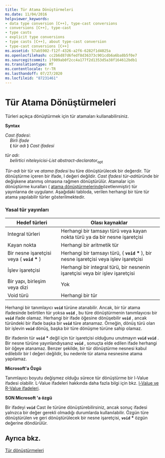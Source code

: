 ```yaml
---
title: Tür Atama Dönüştürmeleri
ms.date: 11/04/2016
helpviewer_keywords:
- data type conversion [C++], type-cast conversions
- conversions [C++], type-cast
- type casts
- explicit type conversions
- type casts [C++], about type-cast conversion
- type-cast conversions [C++]
ms.assetid: 57ab5902-f12f-4326-a2f6-6282f1d4025a
ms.openlocfilehash: cc2b6d87d6fedf8d36373c901cdb6a6ba8b5f0e7
ms.sourcegitcommit: 1f009ab0f2cc4a177f2d1353d5a38f164612bdb1
ms.translationtype: MT
ms.contentlocale: tr-TR
ms.lasthandoff: 07/27/2020
ms.locfileid: "87231461"
---
```

# <a name="type-cast-conversions"></a>Tür Atama Dönüştürmeleri

Türleri açıkça dönüştürmek için tür atamaları kullanabilirsiniz.

**Syntax**

*Cast ifadesi*:<br/>
&nbsp;&nbsp;&nbsp;&nbsp;*Birli ifade*<br/>
&nbsp;&nbsp;&nbsp;&nbsp;**(**  *tür adı*  **)**  *Cast ifadesi*

*tür adı*:<br/>
&nbsp;&nbsp;&nbsp;&nbsp;*belirtici niteleyicisi-List* *abstract-declarator*<sub>opt</sub>

*Tür-adı* bir tür ve *atama ifadesi* bu türe dönüştürülecek bir değerdir. Tür dönüştürme içeren bir ifade, l değeri değildir. *Cast ifadesi* *tür-adı*türünde bir değişkene atanmış olmasına rağmen dönüştürülür. Atamalar için dönüştürme kuralları ( [atama dönüştürmelerinde](../c-language/assignment-conversions.md)özetlenmiştir) tür yayınlarına de uygulanır. Aşağıdaki tabloda, verilen herhangi bir türe tür atama yapılabilir türler gösterilmektedir.

### <a name="legal-type-casts"></a>Yasal tür yayınları

|Hedef türleri|Olası kaynaklar|
|-----------------------|-----------------------|
|Integral türleri|Herhangi bir tamsayı türü veya kayan nokta türü ya da bir nesne işaretçisi|
|Kayan nokta|Herhangi bir aritmetik tür|
|Bir nesne işaretçisi veya ( **`void`** <strong>\*</strong> )|Herhangi bir tamsayı türü, ( **`void`** <strong>\*</strong> ), bir nesne işaretçisi veya işlev işaretçisi|
|İşlev işaretçisi|Herhangi bir integral türü, bir nesnenin işaretçisi veya bir işlev işaretçisi|
|Bir yapı, birleşim veya dizi|Yok|
|Void türü|Herhangi bir tür|

Herhangi bir tanımlayıcı **`void`** türüne atanabilir. Ancak, bir tür atama ifadesinde belirtilen tür yoksa **`void`** , bu türe dönüştürmenin tanımlayıcısı bir **`void`** ifade olamaz. Herhangi bir ifade öğesine dönüşebilir **`void`** , ancak türündeki bir ifade başka bir **`void`** türe atanamaz. Örneğin, dönüş türü olan bir işlevin **`void`** dönüş, başka bir türe dönüşme türüne sahip olamaz.

Bir ifadenin tür **`void`** <strong>\*</strong> değil için tür işaretçisi olduğunu unutmayın **`void`** **`void`** . Bir nesne türüne yayınlandıysanız **`void`** , sonuçta elde edilen ifade herhangi bir öğeye atanamaz. Benzer şekilde, bir tür dönüştürme nesnesi kabul edilebilir bir l değeri değildir, bu nedenle tür atama nesnesine atama yapılamaz.

**Microsoft'a Özgü**

Tanımlayıcı boyutu değişmez olduğu sürece tür dönüştürme bir l-Value ifadesi olabilir. L-Value ifadeleri hakkında daha fazla bilgi için bkz. [l-Value ve R-Value ifadeleri](../c-language/l-value-and-r-value-expressions.md).

**SON Microsoft 'a özgü**

Bir ifadeyi **`void`** Cast ile türüne dönüştürebilirsiniz, ancak sonuç ifadesi yalnızca bir değer gerekli olmadığı durumlarda kullanılabilir. Özgün türe dönüştürülen ve geri dönüştürülecek bir nesne işaretçisi, **`void`** <strong>\*</strong> özgün değerine döndürülür.

## <a name="see-also"></a>Ayrıca bkz.

[Tür dönüştürmeleri](../c-language/type-conversions-c.md)
